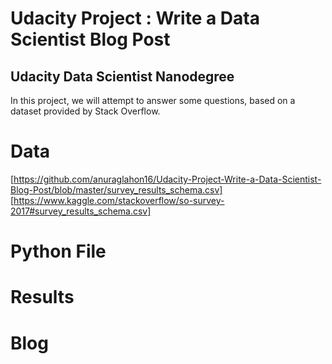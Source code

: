 # Udacity Project : Write a Data Scientist Blog Post

## Udacity Data Scientist  Nanodegree
In this project, we will attempt to answer some questions, based on a dataset provided by Stack Overflow.

# Data
[https://github.com/anuraglahon16/Udacity-Project-Write-a-Data-Scientist-Blog-Post/blob/master/survey_results_schema.csv]
[https://www.kaggle.com/stackoverflow/so-survey-2017#survey_results_schema.csv]

# Python File

# Results

# Blog
